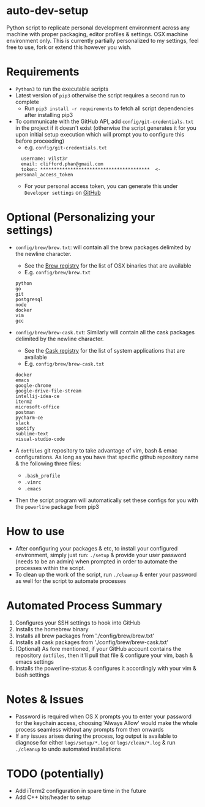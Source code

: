 # auto-dev-setup

Python script to replicate personal development environment across any machine 
with proper packaging, editor profiles & settings. OSX machine environment
 only. This is currently partially personalized to my settings, feel free to
  use, fork or extend this however you wish.

# Requirements
- `Python3` to run the executable scripts
- Latest version of `pip3` otherwise the script requires a second run to
 complete
    - Run `pip3 install -r requirements` to fetch all script dependencies
         after installing pip3
- To communicate with the GitHub API, add `config/git-credentials.txt` in the 
project if it doesn't exist (otherwise the script generates it for you upon 
initial setup execution which will prompt you to configure this before 
proceeding) 
    - e.g. `config/git-credentials.txt`
    ```text 
      username: vilst3r
      email: clifford.phan@gmail.com
      token: ****************************************  <- personal_access_token
    ```
    - For your personal access token, you can generate this under 
    `Developer settings` on [GitHub](https://github.com/settings/tokens)

# Optional (Personalizing your settings)
- `config/brew/brew.txt`: will contain all the brew packages delimited by
 the newline character.
    - See the [Brew registry](https://formulae.brew.sh/formula/) for the list
     of OSX binaries that are available
    - E.g. `config/brew/brew.txt`
    ```text 
    python
    go
    git
    postgresql
    node
    docker
    vim
    gcc
    ```
    
- `config/brew/brew-cask.txt`: Similarly will contain all the cask
 packages delimited by the newline character.
    - See the [Cask registry](https://formulae.brew.sh/cask/) for the list of
     system applications that are available
    - E.g. `config/brew/brew-cask.txt`
    ```text 
    docker
    emacs
    google-chrome
    google-drive-file-stream
    intellij-idea-ce
    iterm2
    microsoft-office
    postman
    pycharm-ce
    slack
    spotify
    sublime-text
    visual-studio-code
    ```
- A `dotfiles` git repository to take advantage of vim, bash & emac
 configurations. As long as you have that specific github repository name &
  the following three files:
    - `.bash_profile`
    - `.vimrc`
    - `.emacs`
- Then the script program will automatically set these configs for you with
 the `powerline` package from pip3

# How to use
- After configuring your packages & etc, to install your configured 
environment, simply just run: `./setup` & provide your user password (needs
 to be an admin) when prompted in order to automate the processes within the 
 script.
- To clean up the work of the script, run `./cleanup` & enter your password
 as well for the script to automate processes


# Automated Process Summary
1. Configures your SSH settings to hook into GitHub
2. Installs the homebrew binary 
3. Installs all brew packages from './config/brew/brew.txt'
4. Installs all cask packages from './config/brew/brew-cask.txt'
5. (Optional) As fore mentioned, if your GitHub account contains the repository
 `dotfiles`, then it'll pull that file & configure your vim, bash & emacs
  settings
6. Installs the powerline-status & configures it accordingly with your vim
 & bash settings

# Notes & Issues
- Password is required when OS X prompts you to enter your password for the 
    keychain access, choosing 'Always Allow' would make the whole process 
    seamless without any prompts from then onwards
- If any issues arises during the process, log output is available to diagnose
 for either `logs/setup/*.log` or `logs/clean/*.log` & run `./cleanup` to
  undo automated installations

# TODO (potentially)
- Add iTerm2 configuration in spare time in the future
- Add C++ bits/header to setup
